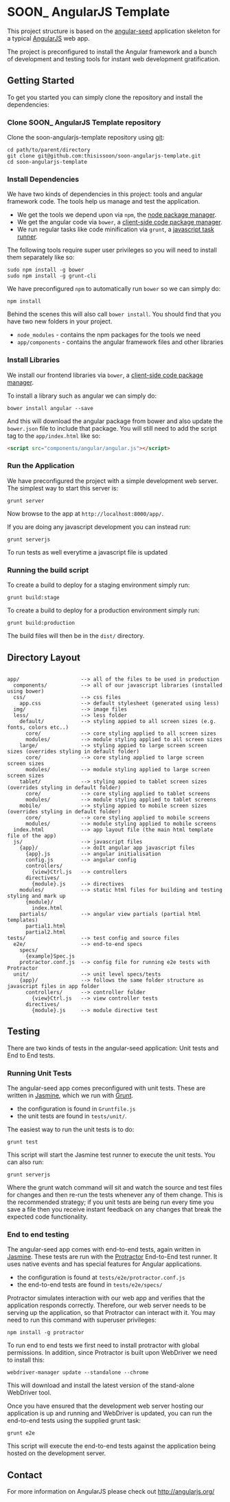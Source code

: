# SOON_ AngularJS Template

This project structure is based on the [angular-seed](https://github.com/angular/angular-seed) application skeleton for a typical [AngularJS](http://angularjs.org/) web app.

The project is preconfigured to install the Angular framework and a bunch of development and testing tools for instant web development gratification.


## Getting Started

To get you started you can simply clone the repository and install the dependencies:

### Clone SOON_ AngularJS Template repository

Clone the soon-angularjs-template repository using [git][git]:

```
cd path/to/parent/directory
git clone git@github.com:thisissoon/soon-angularjs-template.git
cd soon-angularjs-template
```


### Install Dependencies

We have two kinds of dependencies in this project: tools and angular framework code.  The tools help us manage and test the application.

* We get the tools we depend upon via `npm`, the [node package manager][npm].
* We get the angular code via `bower`, a [client-side code package manager][bower].
* We run regular tasks like code minification via `grunt`, a [javascript task runner][grunt].


The following tools require super user privileges so you will need to install them separately like so:

```
sudo npm install -g bower 
sudo npm install -g grunt-cli
```

We have preconfigured `npm` to automatically run `bower` so we can simply do:

```
npm install
```

Behind the scenes this will also call `bower install`.  You should find that you have two new
folders in your project.

* `node_modules` - contains the npm packages for the tools we need
* `app/components` - contains the angular framework files and other libraries

### Install Libraries

We install our frontend libraries via `bower`, a [client-side code package manager][bower].

To install a library such as angular we can simply do:

```
bower install angular --save
```

And this will download the angular package from bower and also update the `bower.json` file to include that package. You will still need to add the script tag to the `app/index.html` like so:

```html
<script src="components/angular/angular.js"></script>
```

### Run the Application

We have preconfigured the project with a simple development web server.  The simplest way to start
this server is:

```
grunt server
```

Now browse to the app at `http://localhost:8000/app/`.

If you are doing any javascript development you can instead run:

```
grunt serverjs
```

To run tests as well everytime a javascript file is updated

### Running the build script

To create a build to deploy for a staging environment simply run: 

```
grunt build:stage
```

To create a build to deploy for a production environment simply run: 

```
grunt build:production
```

The build files will then be in the `dist/` directory.


## Directory Layout

```

app/                    --> all of the files to be used in production
  components/           --> all of our javascript libraries (installed using bower)
  css/                  --> css files
    app.css             --> default stylesheet (generated using less)
  img/                  --> image files
  less/                 --> less folder
    default/            --> styling appied to all screen sizes (e.g. fonts, colors etc..)
      core/             --> core styling applied to all screen sizes 
      modules/          --> module styling applied to all screen sizes
    large/              --> styling appied to large screen screen sizes (overrides styling in default folder)
      core/             --> core styling applied to large screen screen sizes
      modules/          --> module styling applied to large screen screen sizes 
    tablet/             --> styling appied to tablet screen sizes (overrides styling in default folder)
      core/             --> core styling applied to tablet screens 
      modules/          --> module styling applied to tablet screens
    mobile/             --> styling appied to mobile screen sizes (overrides styling in default folder)
      core/             --> core styling applied to mobile screens 
      modules/          --> module styling applied to mobile screens  
  index.html            --> app layout file (the main html template file of the app)
  js/                   --> javascript files
    {app}/              --> doIt angular app javascript files
      {app}.js          --> angular initialisation
      config.js         --> angular config
      controllers/
        {view}Ctrl.js   --> controllers
      directives/
        {module}.js     --> directives
    modules/            --> static html files for building and testing styling and mark up
      {module}/
        index.html
    partials/           --> angular view partials (partial html templates)
      partial1.html
      partial2.html
tests/                  --> test config and source files
  e2e/                  --> end-to-end specs
    specs/              
      {example}Spec.js
    protractor.conf.js  --> config file for running e2e tests with Protractor
  unit/                 --> unit level specs/tests
    {app}/              --> follows the same folder structure as javascript files in app folder
      controllers/      --> controller folder
        {view}Ctrl.js   --> view controller tests
      directives/
        {module}.js     --> module directive test

```

## Testing

There are two kinds of tests in the angular-seed application: Unit tests and End to End tests.

### Running Unit Tests

The angular-seed app comes preconfigured with unit tests. These are written in
[Jasmine][jasmine], which we run with [Grunt][grunt].

* the configuration is found in `Gruntfile.js`
* the unit tests are found in `tests/unit/`.

The easiest way to run the unit tests is to do:

```
grunt test
```

This script will start the Jasmine test runner to execute the unit tests. You can also run:

```
grunt serverjs
```

Where the grunt watch command will sit and watch the source and test files for changes and then re-run the tests whenever any of them change.
This is the recommended strategy; if you unit tests are being run every time you save a file then
you receive instant feedback on any changes that break the expected code functionality.


### End to end testing

The angular-seed app comes with end-to-end tests, again written in [Jasmine][jasmine]. These tests
are run with the [Protractor][protractor] End-to-End test runner.  It uses native events and has
special features for Angular applications.

* the configuration is found at `tests/e2e/protractor.conf.js`
* the end-to-end tests are found in `tests/e2e/specs/`

Protractor simulates interaction with our web app and verifies that the application responds
correctly. Therefore, our web server needs to be serving up the application, so that Protractor
can interact with it. You may need to run this command with superuser privileges:

```
npm install -g protractor
```

To run end to end tests we first need to install protractor with global permissions. In addition, since Protractor is built upon WebDriver we need to install this:


```
webdriver-manager update --standalone --chrome
```

This will download and install the latest version of the stand-alone WebDriver tool.

Once you have ensured that the development web server hosting our application is up and running
and WebDriver is updated, you can run the end-to-end tests using the supplied grunt task:

```
grunt e2e
```

This script will execute the end-to-end tests against the application being hosted on the
development server.


## Contact

For more information on AngularJS please check out http://angularjs.org/

[git]: http://git-scm.com/
[bower]: http://bower.io
[npm]: https://www.npmjs.org/
[grunt]: http://gruntjs.com/
[node]: http://nodejs.org
[protractor]: https://github.com/angular/protractor
[jasmine]: http://pivotal.github.com/jasmine/
[karma]: http://karma-runner.github.io
[travis]: https://travis-ci.org/
[http-server]: https://github.com/nodeapps/http-server
